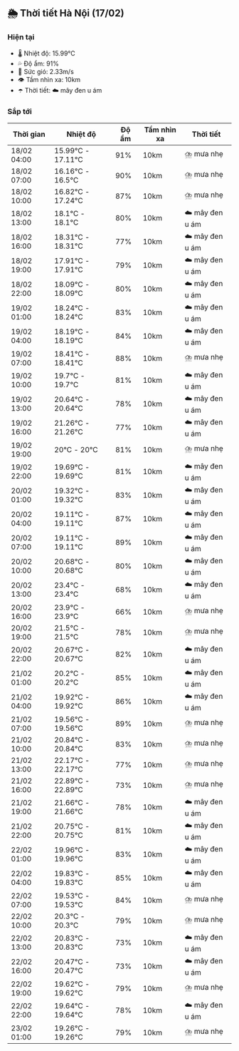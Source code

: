 ## 🌦️ Thời tiết Hà Nội (17/02)

### Hiện tại

- 🌡️ Nhiệt độ: 15.99℃
- 💦 Độ ẩm: 91%
- 💨 Sức gió: 2.33m/s
- 👁️ Tầm nhìn xa: 10km
- ☂️ Thời tiết: ☁️ mây đen u ám

### Sắp tới

| Thời gian | Nhiệt độ | Độ ẩm | Tầm nhìn xa | Thời tiết |
| --- | --- | --- | --- | --- |
| 18/02 04:00 | 15.99℃ - 17.11℃ | 91% | 10km | ⛈️ mưa nhẹ |
| 18/02 07:00 | 16.16℃ - 16.5℃ | 90% | 10km | ⛈️ mưa nhẹ |
| 18/02 10:00 | 16.82℃ - 17.24℃ | 87% | 10km | ⛈️ mưa nhẹ |
| 18/02 13:00 | 18.1℃ - 18.1℃ | 80% | 10km | ☁️ mây đen u ám |
| 18/02 16:00 | 18.31℃ - 18.31℃ | 77% | 10km | ☁️ mây đen u ám |
| 18/02 19:00 | 17.91℃ - 17.91℃ | 79% | 10km | ☁️ mây đen u ám |
| 18/02 22:00 | 18.09℃ - 18.09℃ | 80% | 10km | ☁️ mây đen u ám |
| 19/02 01:00 | 18.24℃ - 18.24℃ | 83% | 10km | ☁️ mây đen u ám |
| 19/02 04:00 | 18.19℃ - 18.19℃ | 84% | 10km | ☁️ mây đen u ám |
| 19/02 07:00 | 18.41℃ - 18.41℃ | 88% | 10km | ⛈️ mưa nhẹ |
| 19/02 10:00 | 19.7℃ - 19.7℃ | 81% | 10km | ☁️ mây đen u ám |
| 19/02 13:00 | 20.64℃ - 20.64℃ | 78% | 10km | ☁️ mây đen u ám |
| 19/02 16:00 | 21.26℃ - 21.26℃ | 77% | 10km | ☁️ mây đen u ám |
| 19/02 19:00 | 20℃ - 20℃ | 81% | 10km | ⛈️ mưa nhẹ |
| 19/02 22:00 | 19.69℃ - 19.69℃ | 81% | 10km | ☁️ mây đen u ám |
| 20/02 01:00 | 19.32℃ - 19.32℃ | 83% | 10km | ☁️ mây đen u ám |
| 20/02 04:00 | 19.11℃ - 19.11℃ | 87% | 10km | ☁️ mây đen u ám |
| 20/02 07:00 | 19.11℃ - 19.11℃ | 89% | 10km | ☁️ mây đen u ám |
| 20/02 10:00 | 20.68℃ - 20.68℃ | 80% | 10km | ☁️ mây đen u ám |
| 20/02 13:00 | 23.4℃ - 23.4℃ | 68% | 10km | ☁️ mây đen u ám |
| 20/02 16:00 | 23.9℃ - 23.9℃ | 66% | 10km | ⛈️ mưa nhẹ |
| 20/02 19:00 | 21.5℃ - 21.5℃ | 78% | 10km | ⛈️ mưa nhẹ |
| 20/02 22:00 | 20.67℃ - 20.67℃ | 82% | 10km | ☁️ mây đen u ám |
| 21/02 01:00 | 20.2℃ - 20.2℃ | 85% | 10km | ☁️ mây đen u ám |
| 21/02 04:00 | 19.92℃ - 19.92℃ | 86% | 10km | ☁️ mây đen u ám |
| 21/02 07:00 | 19.56℃ - 19.56℃ | 89% | 10km | ⛈️ mưa nhẹ |
| 21/02 10:00 | 20.84℃ - 20.84℃ | 83% | 10km | ⛈️ mưa nhẹ |
| 21/02 13:00 | 22.17℃ - 22.17℃ | 77% | 10km | ⛈️ mưa nhẹ |
| 21/02 16:00 | 22.89℃ - 22.89℃ | 73% | 10km | ⛈️ mưa nhẹ |
| 21/02 19:00 | 21.66℃ - 21.66℃ | 78% | 10km | ☁️ mây đen u ám |
| 21/02 22:00 | 20.75℃ - 20.75℃ | 81% | 10km | ☁️ mây đen u ám |
| 22/02 01:00 | 19.96℃ - 19.96℃ | 83% | 10km | ☁️ mây đen u ám |
| 22/02 04:00 | 19.83℃ - 19.83℃ | 85% | 10km | ☁️ mây đen u ám |
| 22/02 07:00 | 19.53℃ - 19.53℃ | 84% | 10km | ⛈️ mưa nhẹ |
| 22/02 10:00 | 20.3℃ - 20.3℃ | 79% | 10km | ⛈️ mưa nhẹ |
| 22/02 13:00 | 20.83℃ - 20.83℃ | 73% | 10km | ☁️ mây đen u ám |
| 22/02 16:00 | 20.47℃ - 20.47℃ | 73% | 10km | ☁️ mây đen u ám |
| 22/02 19:00 | 19.62℃ - 19.62℃ | 79% | 10km | ⛈️ mưa nhẹ |
| 22/02 22:00 | 19.64℃ - 19.64℃ | 78% | 10km | ☁️ mây đen u ám |
| 23/02 01:00 | 19.26℃ - 19.26℃ | 79% | 10km | ⛈️ mưa nhẹ |
